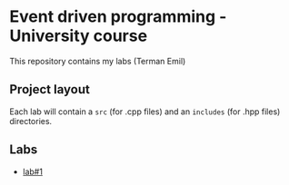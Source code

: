 # Event driven programming - University course
This repository contains my labs (Terman Emil)

## Project layout
Each lab will contain a `src` (for .cpp files) and an `includes` (for .hpp files) directories.

## Labs
* [lab#1](./lab1)
